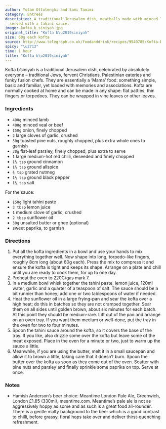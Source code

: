 ```yaml
---
author: Yotam Ottolenghi and Sami Tamimi
category: Entrees
description: A traditional Jerusalem dish, meatballs made with minced lamb and beef,
  served with a tahini sauce.
image: kofta_b_siniyah.jpg
original_title: "Kofta b\u2019siniyah"
size: 60g each kofta
source: http://www.telegraph.co.uk/foodanddrink/recipes/9540785/Kofta-bsiniyah-recipe.html
spicy: "\u2713"
time: 1 hour
title: "Kofta b\u2019siniyah"
---
```

Kofta b’siniyah is a traditional Jerusalem dish, celebrated by absolutely everyone – traditional Jews, fervent Christians, Palestinian eateries and funky fusion chefs. They are essentially a ‘Mama’ food: something simple, basic and familiar, yet loaded with memories and associations. Kofta are normally cooked at home and can be made in any shape: flat patties, thin fingers or torpedoes. They can be wrapped in vine leaves or other leaves. 

### Ingredients

* `400g` minced lamb
* `400g` minced veal or beef
* `150g` onion, finely chopped
* `2` large cloves of garlic, crushed
* `50g` toasted pine nuts, roughly chopped, plus extra whole ones to garnish
* `30g` flat-leaf parsley, finely chopped, plus extra to serve
* `1` large medium-hot red chilli, deseeded and finely chopped
* `1½ tsp` ground cinnamon
* `1½ tsp` ground allspice
* `¾ tsp` grated nutmeg
* `1½ tsp` ground black pepper 
* `1½ tsp` salt

For the sauce:

* `150g` light tahini paste
* `3 tbsp` lemon juice
* `1` medium clove of garlic, crushed
* `2 tbsp` sunflower oil
* `30g` unsalted butter or ghee (optional)
* sweet paprika, to garnish

### Directions

1. Put all the kofta ingredients in a bowl and use your hands to mix everything together well. Now shape into long, torpedo-like fingers, roughly 8cm long (about 60g each). Press the mix to compress it and ensure the kofta is tight and keeps its shape. Arrange on a plate and chill until you are ready to cook them, for up to one day.
2. Preheat the oven to 220C/gas mark 7. 
3. In a medium bowl whisk together the tahini paste, lemon juice, 120ml water, garlic and a quarter of a teaspoon of salt. The sauce should be a bit runnier than honey; add one or two tablespoons of water if needed.
4. Heat the sunflower oil in a large frying-pan and sear the kofta over a high heat; do this in batches so they are not cramped together. Sear them on all sides until golden brown, about six minutes for each batch. At this point they should be medium-rare. Lift out of the pan and arrange on an oven tray. If you want them medium or well-done, put the tray in the oven for two to four minutes.
5. Spoon the tahini sauce around the kofta, so it covers the base of the tray. If you like, also drizzle some over the kofta but leave some of the meat exposed. Place in the oven for a minute or two, just to warm up the sauce a little.
6. Meanwhile, if you are using the butter, melt it in a small saucepan and allow it to brown a little, taking care that it doesn’t burn. Spoon the butter over the kofta as soon as they come out of the oven. Scatter with pine nuts and parsley and finally sprinkle some paprika on top. Serve at once.

### Notes

- Hamish Anderson’s beer choice: Meantime London Pale Ale, Greenwich, London £1.85 (330ml), meantime.com. Meantime’s pale ale is not as aggressively hoppy as some and as such is a great food all-rounder. There is a gentle malty background to the beer which is a good contrast to chilli, before grassy, floral hops take over and deliver thirst-quenching refreshment.